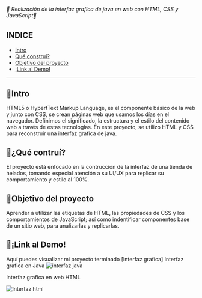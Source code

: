 
###### 🙌 Realización de la interfaz grafica de java en web con HTML, CSS y JavaScript🙌

## INDICE
* [Intro](https://github.com/KarenGarciaR/KarenGarciaR.github.io#intro)
* [Qué construí?](https://github.com/KarenGarciaR/KarenGarciaR.github.io#qu%C3%A9-contru%C3%AD)
* [Objetivo del proyecto](https://github.com/KarenGarciaR/KarenGarciaR.github.io#objetivo-del-proyecto)
* [¡Link al Demo!](https://github.com/KarenGarciaR/KarenGarciaR.github.io#link-al-demo)

***

## 👀Intro
HTML5 o HypertText Markup Language, es el componente básico de la web y junto con CSS, se crean páginas web que usamos los días en el navegador. Definimos el significado, la estructura y el estilo del contenido web a través de estas tecnologías.
En este proyecto, se utilizo HTML y CSS para reconstruir una interfaz grafica de java.

## 🤔¿Qué contruí?
El proyecto está enfocado en la contrucción de la interfaz de una tienda de helados, tomando especial atención a su UI/UX para replicar su comportamiento y estilo al 100%. 

## 🎯Objetivo del proyecto
Aprender a utilizar las etiquetas de HTML, las propiedades de CSS y los comportamientos de JavaScript; así como indentificar componentes base de un sitio web, para analizarlas y replicarlas.

## 🔗¡Link al Demo!
Aquí puedes visualizar mi proyecto terminado [Interfaz grafica] 
Interfaz grafica en Java
![interfaz java](https://github.com/KarenGarciaR/KarenGarciaR.github.io/assets/132194554/fbd35934-3198-4743-bff3-c8846d284d4c)

Interfaz grafica en web HTML

![Interfaz html](https://github.com/KarenGarciaR/KarenGarciaR.github.io/assets/132194554/1878e1e5-122a-4cb7-bf0c-ece2f2c37bdb)


